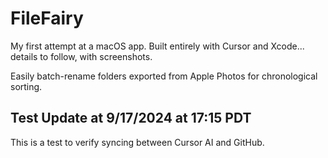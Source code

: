 # FileFairy

My first attempt at a macOS app. Built entirely with Cursor and Xcode... details to follow, with screenshots.

Easily batch-rename folders exported from Apple Photos for chronological sorting.

## Test Update at 9/17/2024 at 17:15 PDT

This is a test to verify syncing between Cursor AI and GitHub.

